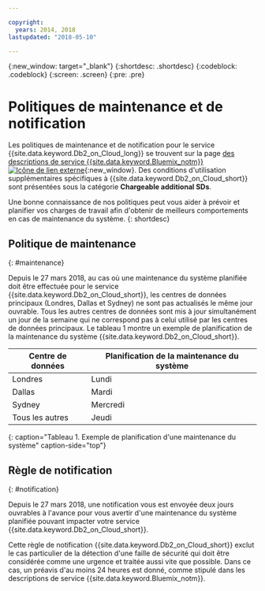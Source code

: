 ```yaml
---

copyright:
  years: 2014, 2018
lastupdated: "2018-05-10"

---
```


<!-- Attribute definitions --> 
{:new_window: target="_blank"}
{:shortdesc: .shortdesc}
{:codeblock: .codeblock}
{:screen: .screen}
{:pre: .pre}

# Politiques de maintenance et de notification

Les politiques de maintenance et de notification pour le service {{site.data.keyword.Db2_on_Cloud_long}} se trouvent sur la page [ des descriptions de service {{site.data.keyword.Bluemix_notm}} ![Icône de lien externe](../../icons/launch-glyph.svg "Icône de lien externe")](http://www.ibm.com/software/sla/sladb.nsf/sla/bm?OpenDocument){:new_window}. Des conditions d'utilisation supplémentaires spécifiques à {{site.data.keyword.Db2_on_Cloud_short}} sont présentées sous la catégorie **Chargeable additional SDs**. 

Une bonne connaissance de nos politiques peut vous aider à prévoir et planifier vos charges de travail afin d'obtenir de meilleurs comportements en cas de maintenance du système.
{: shortdesc}

## Politique de maintenance
{: #maintenance}

Depuis le 27 mars 2018, au cas où une maintenance du système planifiée doit être effectuée pour le service {{site.data.keyword.Db2_on_Cloud_short}}, les centres de données principaux (Londres, Dallas et Sydney) ne sont pas actualisés le même jour ouvrable. Tous les autres centres de données sont mis à jour simultanément un jour de la semaine qui ne correspond pas à celui utilisé par les centres de données principaux. Le tableau 1 montre un exemple de planification de la maintenance du système {{site.data.keyword.Db2_on_Cloud_short}}.

| Centre de données | Planification de la maintenance du système |
|-------------|-----------------------------|
| Londres | Lundi |
| Dallas  | Mardi |
| Sydney | Mercredi |
| Tous les autres | Jeudi |
{: caption="Tableau 1. Exemple de planification d'une maintenance du système" caption-side="top"}


## Règle de notification
{: #notification}

Depuis le 27 mars 2018, une notification vous est envoyée deux jours ouvrables à l'avance pour vous avertir d'une maintenance du système planifiée pouvant impacter votre service {{site.data.keyword.Db2_on_Cloud_short}}. 

Cette règle de notification {{site.data.keyword.Db2_on_Cloud_short}} exclut le cas particulier de la détection d'une faille de sécurité qui doit être considérée comme une urgence et traitée aussi vite que possible. Dans ce cas, un préavis d'au moins 24 heures est donné, comme stipulé dans les descriptions de service {{site.data.keyword.Bluemix_notm}}.
